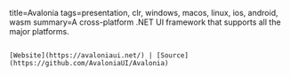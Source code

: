 title=Avalonia
tags=presentation, clr, windows, macos, linux, ios, android, wasm
summary=A cross-platform .NET UI framework that supports all the major platforms.
~~~~~~

[Website](https://avaloniaui.net/) | [Source](https://github.com/AvaloniaUI/Avalonia)
